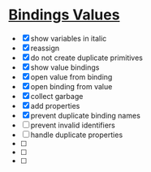 # [Bindings Values](https://github.com/UniBreakfast/binding-values)

- [x] show variables in italic
- [x] reassign
- [x] do not create duplicate primitives
- [x] show value bindings
- [x] open value from binding
- [x] open binding from value
- [x] collect garbage
- [x] add properties
- [x] prevent duplicate binding names
- [ ] prevent invalid identifiers
- [ ] handle duplicate properties
- [ ] 
- [ ] 
- [ ] 
